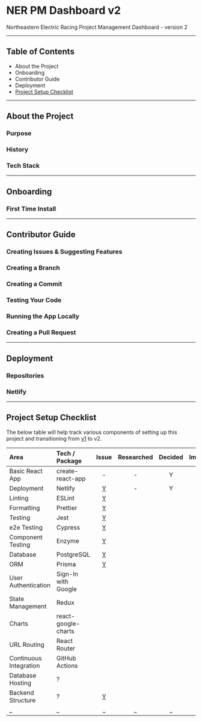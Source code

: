 # NER PM Dashboard v2

Northeastern Electric Racing Project Management Dashboard - version 2

---

## Table of Contents
- About the Project
- Onboarding
- Contributor Guide
- Deployment
- [Project Setup Checklist](https://github.com/Northeastern-Electric-Racing/PM-Dashboard-v2#project-setup-checklist)

---

## About the Project

### Purpose

### History

### Tech Stack

---

## Onboarding

### First Time Install

---

## Contributor Guide

### Creating Issues & Suggesting Features

### Creating a Branch

### Creating a Commit

### Testing Your Code

### Running the App Locally

### Creating a Pull Request

---

## Deployment

### Repositories

### Netlify

---

## Project Setup Checklist

The below table will help track various components of setting up this project and transitioning from [v1](https://github.com/Northeastern-Electric-Racing/PM-Dashboard-v1) to v2.

| Area | Tech / Package | Issue | Researched | Decided | Implemented |
| :--- | :--- | :---: | :---: | :---: | :---: |
| Basic React App | create-react-app | - | - | Y | [Y](https://github.com/Northeastern-Electric-Racing/PM-Dashboard-v2/tree/6762c180ade9801712fac20f0bc1cc32d7176326) |
| Deployment | Netlify | [Y](https://github.com/Northeastern-Electric-Racing/PM-Dashboard-v2/issues/1) | - | Y | Y |
| Linting | ESLint | [Y](https://github.com/Northeastern-Electric-Racing/PM-Dashboard-v2/issues/6) |  |  |  |
| Formatting | Prettier | [Y](https://github.com/Northeastern-Electric-Racing/PM-Dashboard-v2/issues/6) |  |  |  |
| Testing | Jest | [Y](https://github.com/Northeastern-Electric-Racing/PM-Dashboard-v2/issues/7) |  |  |  |
| e2e Testing | Cypress | [Y](https://github.com/Northeastern-Electric-Racing/PM-Dashboard-v2/issues/5) |  |  |  |
| Component Testing | Enzyme | [Y](https://github.com/Northeastern-Electric-Racing/PM-Dashboard-v2/issues/16) |  |  |  |
| Database | PostgreSQL | [Y](https://github.com/Northeastern-Electric-Racing/PM-Dashboard-v2/issues/4) |  |  |  |
| ORM | Prisma | [Y](https://github.com/Northeastern-Electric-Racing/PM-Dashboard-v2/issues/2) |  |  |  |
| User Authentication | Sign-In with Google |  |  |  |  |
| State Management | Redux |  |  |  |  |
| Charts | react-google-charts |  |  |  |  |
| URL Routing | React Router |  |  |  |  |
| Continuous Integration | GitHub Actions |  |  |  |  |
| Database Hosting | ? |  |  |  |  |
| Backend Structure | ? | [Y](https://github.com/Northeastern-Electric-Racing/PM-Dashboard-v2/issues/14) |  |  |  |
| _ | _ | _ | _ | _ | _ |
